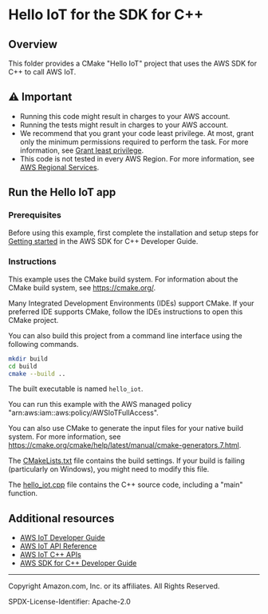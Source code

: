 # Hello IoT for the SDK for C++

## Overview

This folder provides a CMake "Hello IoT" project that uses the AWS SDK for C++ to call AWS IoT.

## ⚠ Important

* Running this code might result in charges to your AWS account.
* Running the tests might result in charges to your AWS account.
* We recommend that you grant your code least privilege. At most, grant only the minimum permissions required to perform the task. For more information, see [Grant least privilege](https://docs.aws.amazon.com/IAM/latest/UserGuide/best-practices.html#grant-least-privilege).
* This code is not tested in every AWS Region. For more information, see [AWS Regional Services](https://aws.amazon.com/about-aws/global-infrastructure/regional-product-services).

## Run the Hello IoT app

### Prerequisites

Before using this example, first complete the installation and setup steps
for [Getting started](https://docs.aws.amazon.com/sdk-for-cpp/v1/developer-guide/getting-started.html) in the AWS SDK for
C++ Developer Guide.

### Instructions

This example uses the CMake build system. For information about the CMake build system, see https://cmake.org/.

Many Integrated Development Environments (IDEs) support CMake. If your preferred IDE supports CMake, follow the IDEs instructions to open this CMake project.

You can also build this project from a command line interface using the following commands.

```sh
mkdir build 
cd build
cmake --build ..
```

The built executable is named `hello_iot`.


You can run this example with the AWS managed policy "arn:aws:iam::aws:policy/AWSIoTFullAccess".

You can also use CMake to generate the input files for your native build system.
For more information, see https://cmake.org/cmake/help/latest/manual/cmake-generators.7.html.

The [CMakeLists.txt](CMakeLists.txt) file contains the build settings. If your build is failing (particularly on Windows), you might need to modify this file.

The [hello_iot.cpp](hello_iot.cpp) file contains the C++ source code, including a "main" function.



## Additional resources

* [AWS IoT Developer Guide](https://docs.aws.amazon.com/iot/latest/developerguide/iot-gs.html)
* [AWS IoT API Reference](https://docs.aws.amazon.com/iot/latest/apireference/Welcome.html)
* [AWS IoT C++ APIs](https://sdk.amazonaws.com/cpp/api/LATEST/aws-cpp-sdk-iot/html/annotated.html)
* [AWS SDK for C++ Developer Guide](https://docs.aws.amazon.com/sdk-for-cpp/v1/developer-guide/welcome.html)

---

Copyright Amazon.com, Inc. or its affiliates. All Rights Reserved.

SPDX-License-Identifier: Apache-2.0
